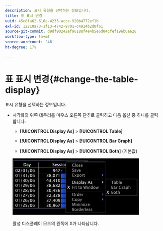 ```yaml
---
description: 표시 유형을 선택하는 정보입니다.
title: 표 표시 변경
uuid: 45c8fa62-616e-4233-accc-920b4772ef1b
exl-id: 12210a73-1f13-4742-9701-c4924b2d0f61
source-git-commit: d9df90242ef96188f4e4b5e6d04cfef196b0a628
workflow-type: tm+mt
source-wordcount: '46'
ht-degree: 17%

---
```


# 표 표시 변경{#change-the-table-display}

표시 유형을 선택하는 정보입니다.

* 시각화의 위쪽 테두리를 마우스 오른쪽 단추로 클릭하고 다음 옵션 중 하나를 클릭합니다.

   * **[!UICONTROL Display As]** > **[!UICONTROL Table]**

   * **[!UICONTROL Display As]** >  **[!UICONTROL Bar Graph]**

   * **[!UICONTROL Display As]** >  **[!UICONTROL Both]** (기본값)

   ![](assets/mnu_Table_Bar_Display.png)

   활성 디스플레이 모드의 왼쪽에 X가 나타납니다.
